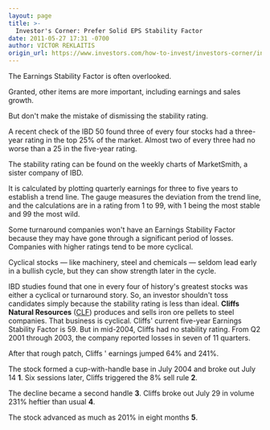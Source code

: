 ```yaml
---
layout: page
title: >-
  Investor's Corner: Prefer Solid EPS Stability Factor
date: 2011-05-27 17:31 -0700
author: VICTOR REKLAITIS
origin_url: https://www.investors.com/how-to-invest/investors-corner/investors-corner-prefer-solid-eps-stability-factor
---
```





The Earnings Stability Factor is often overlooked.

  

Granted, other items are more important, including earnings and sales growth.

  

But don't make the mistake of dismissing the stability rating.

  

A recent check of the IBD 50 found three of every four stocks had a three-year rating in the top 25% of the market. Almost two of every three had no worse than a 25 in the five-year rating.

  

The stability rating can be found on the weekly charts of MarketSmith, a sister company of IBD.

  

It is calculated by plotting quarterly earnings for three to five years to establish a trend line. The gauge measures the deviation from the trend line, and the calculations are in a rating from 1 to 99, with 1 being the most stable and 99 the most wild.

  

Some turnaround companies won't have an Earnings Stability Factor because they may have gone through a significant period of losses. Companies with higher ratings tend to be more cyclical.

  

Cyclical stocks — like machinery, steel and chemicals — seldom lead early in a bullish cycle, but they can show strength later in the cycle.

  

IBD studies found that one in every four of history's greatest stocks was either a cyclical or turnaround story. So, an investor shouldn't toss candidates simply because the stability rating is less than ideal. **Cliffs Natural Resources** ([CLF](https://research.investors.com/quote.aspx?symbol=CLF)) produces and sells iron ore pellets to steel companies. That business is cyclical. Cliffs' current five-year Earnings Stability Factor is 59. But in mid-2004, Cliffs had no stability rating. From Q2 2001 through 2003, the company reported losses in seven of 11 quarters.

  

After that rough patch, Cliffs ' earnings jumped 64% and 241%.

  

The stock formed a cup-with-handle base in July 2004 and broke out July 14 **1**. Six sessions later, Cliffs triggered the 8% sell rule **2**.

  

The decline became a second handle **3**. Cliffs broke out July 29 in volume 231% heftier than usual **4**.

  

The stock advanced as much as 201% in eight months **5**.




